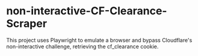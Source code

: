 # non-interactive-CF-Clearance-Scraper
This project uses Playwright to emulate a browser and bypass Cloudflare's non-interactive challenge, retrieving the cf_clearance cookie.
